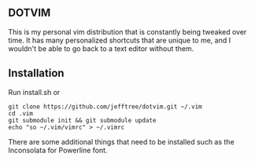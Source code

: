 ## DOTVIM
This is my personal vim distribution that is constantly being tweaked over time. 
It has many personalized shortcuts that are unique to me, and I wouldn't be able to go back to a text editor without them. 

## Installation
Run install.sh or 
```
git clone https://github.com/jefftree/dotvim.git ~/.vim
cd .vim 
git submodule init && git submodule update
echo "so ~/.vim/vimrc" > ~/.vimrc
```

There are some additional things that need to be installed such as the Inconsolata for Powerline font.
